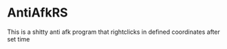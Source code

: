 # AntiAfkRS
This is a shitty anti afk program that rightclicks in defined coordinates after set time
